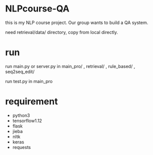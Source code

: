# NLPcourse-QA

this is my NLP course project. Our group wants to build a QA system.

need retrieval/data/   directory, copy from local directly.

# run
run main.py or server.py in main_pro/ , retrieval/ , rule_based/ , seq2seq_edit/

run test.py in main_pro

# requirement
* python3
* tensorflow1.12
* flask
* jieba
* nltk
* keras
* requests
